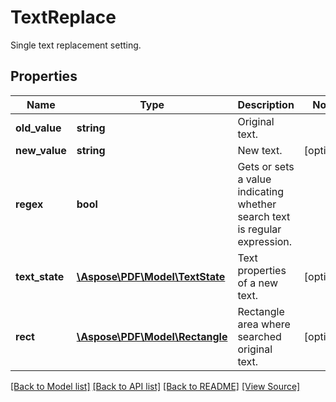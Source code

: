 ﻿# TextReplace
Single text replacement setting.

## Properties
Name | Type | Description | Notes
------------ | ------------- | ------------- | -------------
**old_value** | **string** | Original text. | 
**new_value** | **string** | New text. | [optional]
**regex** | **bool** | Gets or sets a value indicating whether search text is regular expression. | 
**text_state** | [**\Aspose\PDF\Model\TextState**](TextState.md) | Text properties of a new text. | [optional]
**rect** | [**\Aspose\PDF\Model\Rectangle**](Rectangle.md) | Rectangle area where searched original text. | [optional]

[[Back to Model list]](../README.md#documentation-for-models) [[Back to API list]](../README.md#documentation-for-api-endpoints) [[Back to README]](../README.md) [[View Source]](../src/Aspose/PDF/Model/TextReplace.php)

